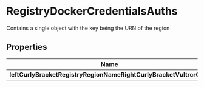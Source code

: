 

# RegistryDockerCredentialsAuths

Contains a single object with the key being the URN of the region

## Properties

| Name | Type | Description | Notes |
|------------ | ------------- | ------------- | -------------|
|**leftCurlyBracketRegistryRegionNameRightCurlyBracketVultrcrCom** | [**RegistryDockerCredentialsAuthsRegistryRegionNameVultrcrCom**](RegistryDockerCredentialsAuthsRegistryRegionNameVultrcrCom.md) |  |  [optional] |



